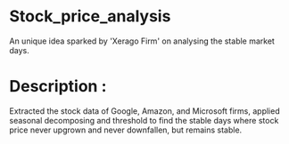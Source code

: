 # Stock_price_analysis
An unique idea sparked by 'Xerago Firm' on analysing the stable market days.

# Description :
Extracted the stock data of Google, Amazon, and Microsoft firms, applied seasonal decomposing and threshold to find the stable days where stock price never upgrown and never downfallen, but remains stable.
